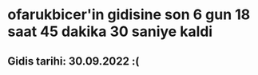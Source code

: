 # ofarukbicer'in gidisine son 6 gun 18 saat 45 dakika 30 saniye kaldi

## Gidis tarihi: 30.09.2022 :(